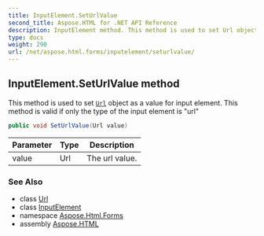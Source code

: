 ```yaml
---
title: InputElement.SetUrlValue
second_title: Aspose.HTML for .NET API Reference
description: InputElement method. This method is used to set Url object as a value for input element. This method is valid if only the type of the input element is url
type: docs
weight: 290
url: /net/aspose.html.forms/inputelement/seturlvalue/
---
```

## InputElement.SetUrlValue method

This method is used to set [`Url`](../../../aspose.html/url/) object as a value for input element. This method is valid if only the type of the input element is "url"

```csharp
public void SetUrlValue(Url value)
```

| Parameter | Type | Description |
| --- | --- | --- |
| value | Url | The url value. |

### See Also

* class [Url](../../../aspose.html/url/)
* class [InputElement](../)
* namespace [Aspose.Html.Forms](../../inputelement/)
* assembly [Aspose.HTML](../../../)
